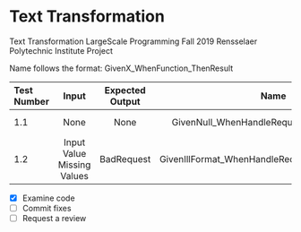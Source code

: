 # Text Transformation
Text Transformation
LargeScale Programming Fall 2019 Rensselaer Polytechnic Institute Project

Name follows the format: GivenX_WhenFunction_ThenResult

| Test Number | Input | Expected Output | Name | Description |
|:-----------|:-----:|:---------------:|:----:|:-----------|
| 1.1 | None  | None | GivenNull_WhenHandleRequest_ThenReturnNull  | Testing valid inputs |
| 1.2 | Input Value Missing Values  | BadRequest | GivenIllFormat_WhenHandleRequest_ThenReturnError | Testing invalid inputs

- [x] Examine code
- [ ] Commit fixes
- [ ] Request a review